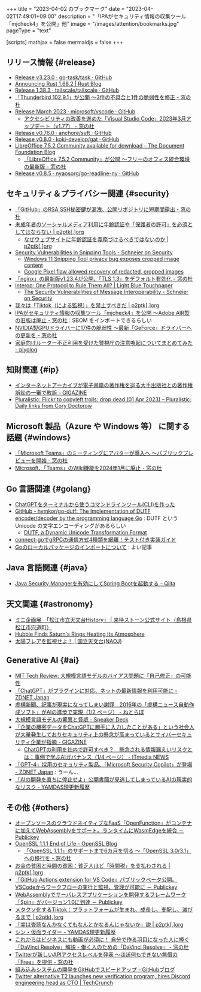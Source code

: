 +++
title = "2023-04-02 のブックマーク"
date =  "2023-04-02T17:49:01+09:00"
description = "「IPAがセキュリティ情報の収集ツール「mjcheck4」を公開」他"
image = "/images/attention/bookmarks.jpg"
pageType = "text"

[scripts]
  mathjax = false
  mermaidjs = false
+++

## リリース情報 {#release}

- [Release v3.23.0 · go-task/task · GitHub](https://github.com/go-task/task/releases/tag/v3.23.0)
- [Announcing Rust 1.68.2 | Rust Blog](https://blog.rust-lang.org/2023/03/28/Rust-1.68.2.html)
- [Release 1.38.3 · tailscale/tailscale · GitHub](https://github.com/tailscale/tailscale/releases/tag/v1.38.3)
- [「Thunderbird 102.9.1」が公開 ～3件の不具合と1件の脆弱性を修正 - 窓の杜](https://forest.watch.impress.co.jp/docs/news/1489378.html)
- [Release March 2023 · microsoft/vscode · GitHub](https://github.com/microsoft/vscode/releases/tag/1.77.0)
  - [アクセシビリティの改善を進めた「Visual Studio Code」2023年3月アップデート（v1.77） - 窓の杜](https://forest.watch.impress.co.jp/docs/news/1490128.html)
- [Release v0.76.0 · anchore/syft · GitHub](https://github.com/anchore/syft/releases/tag/v0.76.0)
- [Release v0.8.0 · koki-develop/gat · GitHub](https://github.com/koki-develop/gat/releases/tag/v0.8.0)
- [LibreOffice 7.5.2 Community available for download - The Document Foundation Blog](https://blog.documentfoundation.org/blog/2023/03/30/libreoffice-7-5-2-community-available-for-download/)
  - [「LibreOffice 7.5.2 Community」が公開 ～フリーのオフィス統合環境の最新版 - 窓の杜](https://forest.watch.impress.co.jp/docs/news/1489987.html)
- [Release v0.8.5 · nyaosorg/go-readline-ny · GitHub](https://github.com/nyaosorg/go-readline-ny/releases/tag/v0.8.5)

## セキュリティ＆プライバシー関連 {#security}

- [「GitHub」のRSA SSH秘密鍵が漏洩、公開リポジトリに短期間露出 - 窓の杜](https://forest.watch.impress.co.jp/docs/news/1488524.html)
- [未成年者のソーシャルメディア利用に年齢認証や「保護者の許可」を必須としてはならない | p2ptk[.]org](https://p2ptk.org/freedom-of-speech/4372)
  - [なぜウェブサイトに年齢認証を義務づけるべきではないのか | p2ptk[.]org](https://p2ptk.org/freedom-of-speech/4374)
- [Security Vulnerabilities in Snipping Tools - Schneier on Security](https://www.schneier.com/blog/archives/2023/03/security-vulnerabilities-in-snipping-tools.html)
  - [Windows 11 Snipping Tool privacy bug exposes cropped image content](https://www.bleepingcomputer.com/news/microsoft/windows-11-snipping-tool-privacy-bug-exposes-cropped-image-content/)
  - [Google Pixel flaw allowed recovery of redacted, cropped images](https://www.bleepingcomputer.com/news/security/google-pixel-flaw-allowed-recovery-of-redacted-cropped-images/)
- [「nginx」の最新版v1.23.4が公開、「TLS 1.3」をデフォルト有効化 - 窓の杜](https://forest.watch.impress.co.jp/docs/news/1489502.html)
- [Interop: One Protocol to Rule Them All? | Light Blue Touchpaper](https://www.lightbluetouchpaper.org/2023/03/24/interop-one-protocol-to-rule-them-all/)
  - [The Security Vulnerabilities of Message Interoperability - Schneier on Security](https://www.schneier.com/blog/archives/2023/03/the-security-vulnerabilities-of-message-interoperability.html)
- [我々は「Tiktok（による監視）」を禁止すべきだ | p2ptk[.]org](https://p2ptk.org/privacy/4381)
- [IPAがセキュリティ情報の収集ツール「mjcheck4」を公開 ～Adobe AIR製の旧版は廃止 - 窓の杜](https://forest.watch.impress.co.jp/docs/news/1489503.html) : SBOM をインポートできるらしい
- [NVIDIA製GPUドライバーに17件の脆弱性 ～最新「GeForce」ドライバーへの更新を - 窓の杜](https://forest.watch.impress.co.jp/docs/news/1489966.html)
- [家庭向けルーター不正利用を受けた警視庁の注意喚起についてまとめてみた - piyolog](https://piyolog.hatenadiary.jp/entry/2023/04/02/022034)

## 知財関連 {#ip}

- [インターネットアーカイブが電子書籍の著作権を巡る大手出版社との著作権訴訟の一審で敗訴 - GIGAZINE](https://gigazine.net/news/20230327-internet-archive-e-books-first-fight/)
- [Pluralistic: Flickr to copyleft trolls: drop dead (01 Apr 2023) – Pluralistic: Daily links from Cory Doctorow](https://pluralistic.net/2023/04/01/pixsynnussija/)

## Microsoft 製品（Azure や Windows 等） に関する話題 {#windows}

- [「Microsoft Teams」のミーティングにアバターが導入へ ～パブリックプレビューを開始 - 窓の杜](https://forest.watch.impress.co.jp/docs/news/1489613.html)
- [Microsoft、「Teams」のWiki機能を2024年1月に廃止 - 窓の杜](https://forest.watch.impress.co.jp/docs/news/1490270.html)

## Go 言語関連 {#golang}

- [ChatGPTをターミナルから使うコマンドラインツール(CLI)を作った](https://zenn.dev/shuntaka/articles/abb52abefaba4d)
- [GitHub - hymkor/go-dutf: The Implementation of DUTF encoder/decoder by the programming language Go](https://github.com/hymkor/go-dutf) : DUTF という Unicode の文字エンコーディングがあるらしい
  - [DUTF, a Dynamic Unicode Transformation Format](https://www.ietf.org/id/draft-yaoyang-dutf-01.html)
- [connect-goでgRPCの通信方式4種類を網羅！テスト付き実装ガイド](https://zenn.dev/hirochon/articles/4e977f209720ea)
- [Goのローカルパッケージのインポートについて](https://zenn.dev/nobonobo/articles/1d4afb9f4e8873) : よい記事

## Java  言語関連 {#java}

- [Java Security Managerを有効にしてSpring Bootを起動する - Qiita](https://qiita.com/otoiku/items/10372287c913de752285)

## 天文関連 {#astronomy}

- [ミニ企画展　「松江市立天文台History」  | 来待ストーン公式サイト（島根県松江市宍道町）](https://www.kimachistone.com/news/museum/168)
- [Hubble Finds Saturn's Rings Heating Its Atmosphere](https://hubblesite.org/contents/news-releases/2023/news-2023-009)
- [太陽フレアを監視せよ！ | 国立天文台(NAOJ)](https://www.nao.ac.jp/news/blog/2023/20230330-solar.html)

## Generative AI {#ai}

- [MIT Tech Review: 大規模言語モデルのバイアス問題に「自己修正」の可能性](https://www.technologyreview.jp/s/302041/language-models-might-be-able-to-self-correct-biases-if-you-ask-them/)
- [「ChatGPT」がプラグインに対応、ネットの最新情報を利用可能に - ZDNET Japan](https://japan.zdnet.com/article/35201736/)
- [虚構新聞、記事が現実になってしまい謝罪　2016年の「虚構ニュース自動作成ソフト」がAIの進歩で実現（1/2 ページ） - ねとらぼ](https://nlab.itmedia.co.jp/nl/articles/2303/24/news135.html)
- [大規模言語モデルの驚異と脅威 - Speaker Deck](https://speakerdeck.com/chokkan/20230327_riken_llm)
- [「企業の機密データをChatGPTに勝手に入力したことがある」という社会人が大量発生しておりセキュリティ上の懸念が高まっているとサイバーセキュリティ企業が指摘 - GIGAZINE](https://gigazine.net/news/20230329-employees-feeding-sensitive-business-data-chatgpt/)
  - [ChatGPTの利用を社内で許可すべき？　懸念される情報漏えいリスクとは：事例で学ぶAIガバナンス（1/4 ページ） - ITmedia NEWS](https://www.itmedia.co.jp/news/articles/2303/28/news100.html)
- [「GPT-4」採用のセキュリティ製品、「Microsoft Security Copilot」が登場 - ZDNET Japan](https://japan.zdnet.com/article/35201841/) : うーん...
- [「AIの開発を直ちに停止せよ」公開書簡が見逃してしまっているAIの現実的なリスク - YAMDAS現更新履歴](https://yamdas.hatenablog.com/entry/20230331/pause-giant-ai-experiments)

## その他 {#others}

- [オープンソースのクラウドネイティブなFaaS「OpenFunction」がコンテナに加えてWebAssemblyをサポート。ランタイムにWasmEdgeを統合 － Publickey](https://www.publickey1.jp/blog/23/faasopenfunctionwebassemblywasmedge.html)
- [OpenSSL 1.1.1 End of Life - OpenSSL Blog](https://www.openssl.org/blog/blog/2023/03/28/1.1.1-EOL)
  - [「OpenSSL 1.1.1」のサポートまで6カ月を切る ～「OpenSSL 3.0/3.1」への移行を - 窓の杜](https://forest.watch.impress.co.jp/docs/news/1489385.html)
- [お金の貧困と時間の貧困：貧乏人ほど「時間税」を支払わされる | p2ptk[.]org](https://p2ptk.org/notes/4368)
- [「GitHub Actions extension for VS Code」パブリックベータ公開。VSCodeからワークフローの実行と監視、管理が可能に － Publickey](https://www.publickey1.jp/blog/23/github_actions_extension_for_vs_codevscode.html)
- [WebAssemblyでサーバレスアプリケーションを開発するフレームワーク「Spin」がバージョン1.0に到達 － Publickey](https://www.publickey1.jp/blog/23/webassemblyspin10.html)
- [メタクソ化するTiktok：プラットフォームが生まれ、成長し、支配し、滅びるまで | p2ptk[.]org](https://p2ptk.org/monopoly/4366)
- [「実は査読なんかなくてもなんとかなるんじゃないか」説 | p2ptk[.]org](https://p2ptk.org/copyright/4371)
- [シン・仮面ライダー - YAMDAS現更新履歴](https://yamdas.hatenablog.com/entry/20230331/shin-kamen-rider)
- [これからはビジネスにも動画が必須に！ 自分で作る羽目になった人に捧ぐ「DaVinci Resolve」解説 - 働く人のための「DaVinci Resolve」 - 窓の杜](https://forest.watch.impress.co.jp/docs/serial/workerdavinch/1489122.html)
- [Twitterが新しいAPIアクセスレベルを発表 ～ほぼ何もできない無償の「Free」を提供 - 窓の杜](https://forest.watch.impress.co.jp/docs/news/1489684.html)
- [組み込みシステムの開発をGitHubでスピードアップ - GitHubブログ](https://github.blog/jp/2023-03-31-how-github-accelerates-development-for-embedded-systems/)
- [Twitter alternative T2 launches new verification program, hires Discord engineering head as CTO | TechCrunch](https://techcrunch.com/2023/03/30/twitter-alternative-t2-launches-new-verification-program-hires-discord-engineering-head-as-cto/)
